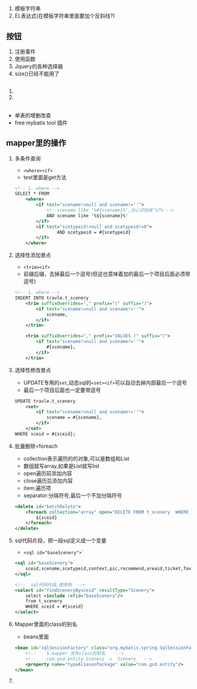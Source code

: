#
##
1. 模板字符串
2. EL表达式(在模板字符串里面要加个反斜线?)
## 按钮
1. 注册事件
2. 使用函数
3. Jquery的各种选择器
4. size()已经不能用了
## 
1. 
2. 

##
- 单表的增删改查
- free mybatis tool 插件

## mapper里的操作
1. 多条件查询
    - `<where><if>`
    - test里面是get方法
    ```xml
    <!-- 1. where -->
    SELECT * FROM
        <where>
            <if test="scename!=null and scename!=''">
                <!--scename like '%#{scename}%',当心识别成'%?%'-->
                AND scename like '%${scename}%'
            </if>
            <if test="scetypeid!=null and scetypeid!=0">
                    AND scetypeid = #{scetypeid}
            </if>
        </where>
    ```
2. 选择性添加景点
    - `<trim><if>`
    - 前缀后缀，去掉最后一个逗号(但这也意味着加的最后一个项目后面必须带逗号)
    ```xml
    <!-- 1. where -->
    INSERT INTO travle.t_scenery
        <trim suffixOverrides="," prefix="(" suffix=")">
            <if test="scename!=null and scename!=''">
                scename,
            </if>
        </trim>

        <trim suffixOverrides="," prefix="VALUES (" suffix=")">
            <if test="scename!=null and scename!=''">
                #{scename},
            </if>
        </trim>
    ```
3. 选择性修改景点
    - UPDATE专用的`set`,动态sql的`<set><if>`可以自动去掉内部最后一个逗号
    - 最后一个项目后面也一定要带逗号
    ```xml
    UPDATE travle.t_scenery
        <set>
            <if test="scename!=null and scename!=''">
                scename = #{scename},
            </if>
        </set>
    WHERE sceid = #{sceid};
    ```
4. 批量删除<foreach
    - collection表示遍历的的对象,可以是数组和List
    - 数组就写array,如果是List就写list
    - open遍历前添加内容
    - close遍历后添加内容
    - item:遍历项
    - separator:分隔符号,最后一个不加分隔符号
    ```xml
    <delete id="batchDelete">
        <foreach collection="array" open="DELETE FROM t_scenery  WHERE sceid IN (" close=")" item="sceid" separator=",">
            ${sceid}
        </foreach>
    </delete>
    ```

4. sql代码片段，把一段sql定义成一个变量
    - `<sql id="baseScenery">`<include refid="baseScenery"/>`
    ```xml
    <sql id="baseScenery">
        sceid,scename,scetypeid,context,pic,recommend,areaid,ticket,favorite,season,collection,sce_grade,location,start_time,tic_count
    </sql>

    <!--  sql代码片段,使用例  -->
    <select id="findSceneryBysceid" resultType="Scenery">
        select <include refid="baseScenery"/>
        from t_scenery
        WHERE sceid = #{sceid}
    </select>
    ```
5. Mapper里面的class的别名
    - beans里面
    ```xml
    <bean id="sqlSessionFactory" class="org.mybatis.spring.SqlSessionFactoryBean">
        <!--    5.mapper 文件class的别名    -->
        <!--    com.gsd.entity.Scenery ->  Scenery   -->
        <property name="typeAliasesPackage" value="com.gsd.entity"/>
    </bean>
    ```
6. 



